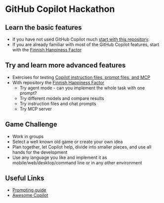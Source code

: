 # GitHub Copilot Hackathon

## Learn the basic features
- If you have not used GitHub Copilot much [start with this repository](https://github.com/eficode/copilot-microsoft-hackathon).
- If you are already familiar with most of the GitHub Copilot features, start with the [Finnish Happiness Factor](https://github.com/EficodeDemoOrg/copilot-data-analysis-exercise/)

## Try and learn more advanced features
- Exercises for testing [Copilot instruction files, prompt files, and MCP](https://github.com/EficodeDemoOrg/copilot-advanced-exercises)
- With repository the [Finnish Happiness Factor](https://github.com/EficodeDemoOrg/copilot-data-analysis-exercise/)
    - Try agent mode - can you implement the whole task with one prompt?
    - Try different models and compare results
    - Try instruction files and chat prompts
    - Try MCP server

## Game Challenge
- Work in groups
- Select a well known old game or create your own idea
- Plan together, let Copilot help, divide into smaller pieces, and use all hands for the development
- Use any language you like and implement it as mobile/web/desktop/command line or in any other environment

## Useful Links
- [Prompting guide](https://www.promptingguide.ai/)
- [Awesome Copilot](https://github.com/github/awesome-copilot/tree/main/prompts)
